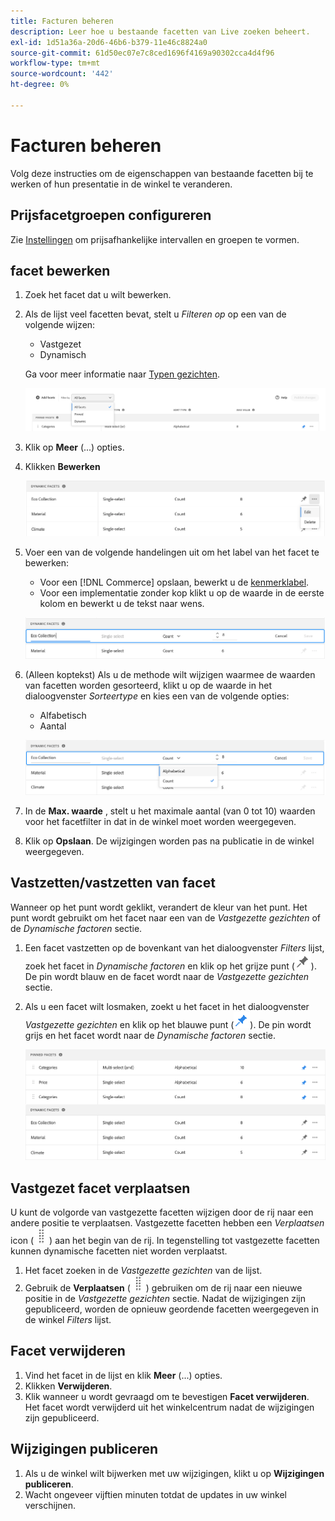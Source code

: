```yaml
---
title: Facturen beheren
description: Leer hoe u bestaande facetten van Live zoeken beheert.
exl-id: 1d51a36a-20d6-46b6-b379-11e46c8824a0
source-git-commit: 61d50ec07e7c8ced1696f4169a90302cca4d4f96
workflow-type: tm+mt
source-wordcount: '442'
ht-degree: 0%

---
```


# Facturen beheren

Volg deze instructies om de eigenschappen van bestaande facetten bij te werken of hun presentatie in de winkel te veranderen.

## Prijsfacetgroepen configureren

Zie [Instellingen](settings.md) om prijsafhankelijke intervallen en groepen te vormen.

## facet bewerken

1. Zoek het facet dat u wilt bewerken.
1. Als de lijst veel facetten bevat, stelt u *Filteren op* op een van de volgende wijzen:

   * Vastgezet
   * Dynamisch

   Ga voor meer informatie naar [Typen gezichten](facets-type.md).

   ![Filterfacetten](assets/facets-filter-by-cropped.png)

1. Klik op **Meer** (...) opties.
1. Klikken **Bewerken**

   ![Bewerkingsopties](assets/facet-edit-menu.png)

1. Voer een van de volgende handelingen uit om het label van het facet te bewerken:

   * Voor een [!DNL Commerce] opslaan, bewerkt u de [kenmerklabel](https://docs.magento.com/user-guide/stores/attributes-product.html).
   * Voor een implementatie zonder kop klikt u op de waarde in de eerste kolom en bewerkt u de tekst naar wens.

   ![Label bewerken](assets/facet-edit-label.png)

1. (Alleen koptekst) Als u de methode wilt wijzigen waarmee de waarden van facetten worden gesorteerd, klikt u op de waarde in het dialoogvenster *Sorteertype* en kies een van de volgende opties:

   * Alfabetisch
   * Aantal

   ![Aantal bewerken](assets/facets-edit-count.png)

1. In de **Max. waarde** , stelt u het maximale aantal (van 0 tot 10) waarden voor het facetfilter in dat in de winkel moet worden weergegeven.
1. Klik op **Opslaan**.
De wijzigingen worden pas na publicatie in de winkel weergegeven.

## Vastzetten/vastzetten van facet

Wanneer op het punt wordt geklikt, verandert de kleur van het punt. Het punt wordt gebruikt om het facet naar een van de *Vastgezette gezichten* of de *Dynamische factoren* sectie.

1. Een facet vastzetten op de bovenkant van het dialoogvenster *Filters* lijst, zoek het facet in *Dynamische factoren* en klik op het grijze punt (![Vastzetten, kiezer](assets/btn-pin-gray.png)).
De pin wordt blauw en de facet wordt naar de *Vastgezette gezichten* sectie.
1. Als u een facet wilt losmaken, zoekt u het facet in het dialoogvenster *Vastgezette gezichten* en klik op het blauwe punt (![Vastzetten, kiezer](assets/btn-pin-blue.png)).
De pin wordt grijs en het facet wordt naar de *Dynamische factoren* sectie.

   ![Vastgezette en dynamische facetten](assets/facets-pinned-unpinned.png)

## Vastgezet facet verplaatsen

U kunt de volgorde van vastgezette facetten wijzigen door de rij naar een andere positie te verplaatsen. Vastgezette facetten hebben een *Verplaatsen* icon (![Selector verplaatsen](assets/btn-move.png)) aan het begin van de rij. In tegenstelling tot vastgezette facetten kunnen dynamische facetten niet worden verplaatst.

1. Het facet zoeken in de *Vastgezette gezichten* van de lijst.
1. Gebruik de **Verplaatsen** (![Selector verplaatsen](assets/btn-move.png)) gebruiken om de rij naar een nieuwe positie in de *Vastgezette gezichten* sectie.
Nadat de wijzigingen zijn gepubliceerd, worden de opnieuw geordende facetten weergegeven in de winkel *Filters* lijst.

## Facet verwijderen

1. Vind het facet in de lijst en klik **Meer** (...) opties.
1. Klikken **Verwijderen**.
1. Klik wanneer u wordt gevraagd om te bevestigen **Facet verwijderen**.
Het facet wordt verwijderd uit het winkelcentrum nadat de wijzigingen zijn gepubliceerd.

## Wijzigingen publiceren

1. Als u de winkel wilt bijwerken met uw wijzigingen, klikt u op **Wijzigingen publiceren**.
1. Wacht ongeveer vijftien minuten totdat de updates in uw winkel verschijnen.
